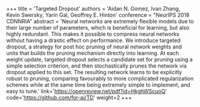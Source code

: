 +++
    title = 'Targeted Dropout'
    authors = 'Aidan N. Gomez, Ivan Zhang, Kevin Swersky, Yarin Gal, Geoffrey E. Hinton'
    conference = "NeurIPS 2018 CDNNRIA"
    abstract = 'Neural networks are extremely flexible models due to their large number of parameters, which is beneficial for learning, but also highly redundant. This makes it possible to compress neural networks without having a drastic effect on performance. We introduce targeted dropout, a strategy for post hoc pruning of neural network weights and units that builds the pruning mechanism directly into learning. At each weight update, targeted dropout selects a candidate set for pruning using a simple selection criterion, and then stochastically prunes the network via dropout applied to this set. The resulting network learns to be explicitly robust to pruning, comparing favourably to more complicated regularization schemes while at the same time being extremely simple to implement, and easy to tune.'
    link='https://openreview.net/pdf?id=HkghWScuoQ'
    code='https://github.com/for-ai/TD'
    weight=2
+++
